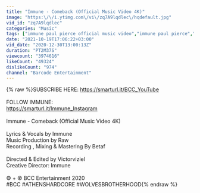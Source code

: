 ```yaml
---
title: "Immune - Comeback (Official Music Video 4K)"
image: "https:\/\/i.ytimg.com\/vi\/zq7A9lqdlec\/hqdefault.jpg"
vid_id: "zq7A9lqdlec"
categories: "Music"
tags: ["immune paul pierce official music video","immune paul pierce","paul pierce"]
date: "2021-10-19T17:06:22+03:00"
vid_date: "2020-12-30T13:00:13Z"
duration: "PT2M37S"
viewcount: "3974616"
likeCount: "49324"
dislikeCount: "974"
channel: "Barcode Entertainment"
---
```

{% raw %}SUBSCRIBE HERE: <a rel="nofollow" target="blank" href="https://smarturl.it/BCC_YouTube">https://smarturl.it/BCC_YouTube</a><br /><br />FOLLOW IMMUNE:<br /><a rel="nofollow" target="blank" href="https://smarturl.it/Immune_Instagram">https://smarturl.it/Immune_Instagram</a><br /><br />Immune - Comeback (Official Music Video 4K)<br /><br />Lyrics &amp; Vocals by Immune<br />Music Production by Raw<br />Recording , Mixing &amp; Mastering By Betaf<br /><br />Directed &amp; Edited by Victorviziel<br />Creative Director: Immune<br /><br />© + ℗ BCC Entertainment 2020<br />#BCC #ATHENSHARDCORE #WOLVESBROTHERHOOD{% endraw %}
